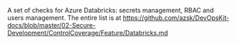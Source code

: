 A set of checks for Azure Databricks: secrets management, RBAC and users management. The entire list is at https://github.com/azsk/DevOpsKit-docs/blob/master/02-Secure-Development/ControlCoverage/Feature/Databricks.md